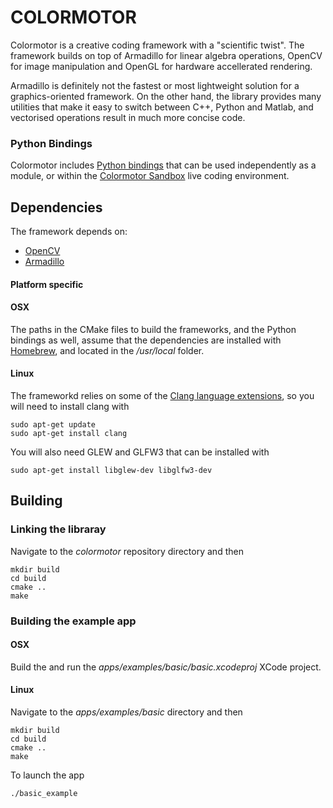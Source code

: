 ﻿# COLORMOTOR


Colormotor is a creative coding framework with a "scientific twist". The framework builds on top of Armadillo for linear algebra operations, OpenCV for image manipulation and OpenGL for hardware accellerated rendering. 

Armadillo is definitely not the fastest or most lightweight solution for a graphics-oriented framework. On the other hand, the library provides many utilities that make it easy to switch between C++, Python and Matlab, and vectorised operations result in much more concise code.

### Python Bindings
Colormotor includes [Python bindings](https://github.com/colormotor/colormotor/tree/master/addons/pycolormotor) that can be used independently as a module, or within the [Colormotor Sandbox](https://github.com/colormotor/pycm_sandbox_gl) live coding environment.  

## Dependencies
The framework depends on:
- [OpenCV](http://opencv.org)
- [Armadillo](http://arma.sourceforge.net)

#### Platform specific
#### OSX
The paths in the CMake files to build the frameworks, and the Python bindings as well, assume that the dependencies are installed with [Homebrew](http://brew.sh), and located in the */usr/local* folder.

#### Linux
The frameworkd relies on some of the [Clang language extensions](http://clang.llvm.org/docs/LanguageExtensions.html), so you will need to install clang with
```
sudo apt-get update
sudo apt-get install clang
```
You will also need GLEW and GLFW3 that can be installed with
```
sudo apt-get install libglew-dev libglfw3-dev
```
## Building
### Linking the libraray
Navigate to the *colormotor* repository directory and then
```
mkdir build
cd build
cmake ..
make
```
### Building the example app
#### OSX
Build the and run the *apps/examples/basic/basic.xcodeproj* XCode project.
#### Linux 
Navigate to the *apps/examples/basic* directory and then
```
mkdir build
cd build
cmake ..
make
```
To launch the app
```
./basic_example
```


